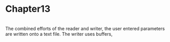 # Chapter13
<br>
The combined efforts of the reader and writer, the user entered parameters are written onto a text file. The writer uses buffers, 

